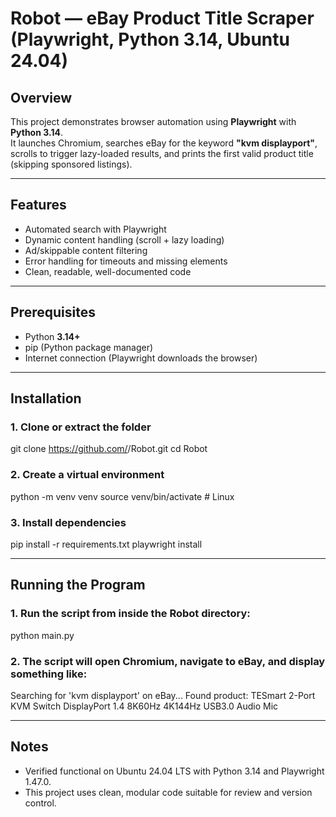 # Robot — eBay Product Title Scraper (Playwright, Python 3.14, Ubuntu 24.04)

## Overview
This project demonstrates browser automation using **Playwright** with **Python 3.14**.  
It launches Chromium, searches eBay for the keyword **"kvm displayport"**, scrolls to trigger lazy-loaded results, and prints the first valid product title (skipping sponsored listings).

---

## Features
- Automated search with Playwright
- Dynamic content handling (scroll + lazy loading)
- Ad/skippable content filtering
- Error handling for timeouts and missing elements
- Clean, readable, well-documented code

---

## Prerequisites
- Python **3.14+**
- pip (Python package manager)
- Internet connection (Playwright downloads the browser)

---

## Installation

### 1. Clone or extract the folder
git clone https://github.com/<your-username>/Robot.git
cd Robot

### 2. Create a virtual environment
python -m venv venv
source venv/bin/activate     # Linux

### 3. Install dependencies
pip install -r requirements.txt
playwright install

---

## Running the Program

### 1. Run the script from inside the Robot directory:
python main.py

### 2. The script will open Chromium, navigate to eBay, and display something like:

Searching for 'kvm displayport' on eBay...
Found product: TESmart 2-Port KVM Switch DisplayPort 1.4 8K60Hz 4K144Hz USB3.0 Audio Mic

---

## Notes
- Verified functional on Ubuntu 24.04 LTS with Python 3.14 and Playwright 1.47.0.
- This project uses clean, modular code suitable for review and version control.





